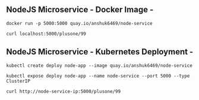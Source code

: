 ## NodeJS Microservice - Docker Image -
`docker run -p 5000:5000 quay.io/anshuk6469/node-service`

`curl localhost:5000/plusone/99`
 
## NodeJS Microservice - Kubernetes Deployment -
`kubectl create deploy node-app --image quay.io/anshuk6469/node-service`

`kubectl expose deploy node-app --name node-service --port 5000 --type ClusterIP`

`curl http://node-service-ip:5000/plusone/99`
